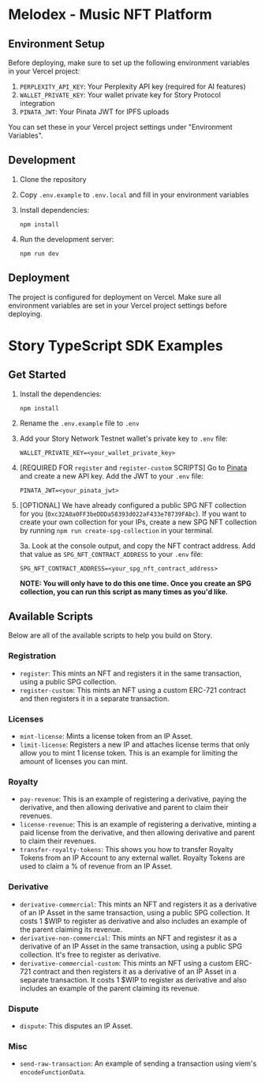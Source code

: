 # Melodex - Music NFT Platform

## Environment Setup

Before deploying, make sure to set up the following environment variables in your Vercel project:

1. `PERPLEXITY_API_KEY`: Your Perplexity API key (required for AI features)
2. `WALLET_PRIVATE_KEY`: Your wallet private key for Story Protocol integration
3. `PINATA_JWT`: Your Pinata JWT for IPFS uploads

You can set these in your Vercel project settings under "Environment Variables".

## Development

1. Clone the repository
2. Copy `.env.example` to `.env.local` and fill in your environment variables
3. Install dependencies:

    ```
    npm install
    ```

4. Run the development server:

    ```
    npm run dev
    ```

## Deployment

The project is configured for deployment on Vercel. Make sure all environment variables are set in your Vercel project settings before deploying.

# Story TypeScript SDK Examples

## Get Started

1. Install the dependencies:

    ```
    npm install
    ```

2. Rename the `.env.example` file to `.env`

3. Add your Story Network Testnet wallet's private key to `.env` file:

    ```
    WALLET_PRIVATE_KEY=<your_wallet_private_key>
    ```

4. [REQUIRED FOR `register` and `register-custom` SCRIPTS] Go to [Pinata](https://pinata.cloud/) and create a new API key. Add the JWT to your `.env` file:

    ```
    PINATA_JWT=<your_pinata_jwt>
    ```

5. [OPTIONAL] We have already configured a public SPG NFT collection for you (`0xc32A8a0FF3beDDDa58393d022aF433e78739FAbc`). If you want to create your own collection for your IPs, create a new SPG NFT collection by running `npm run create-spg-collection` in your terminal.

    3a. Look at the console output, and copy the NFT contract address. Add that value as `SPG_NFT_CONTRACT_ADDRESS` to your `.env` file:

    ```
    SPG_NFT_CONTRACT_ADDRESS=<your_spg_nft_contract_address>
    ```

    **NOTE: You will only have to do this one time. Once you create an SPG collection, you can run this script as many times as you'd like.**

## Available Scripts

Below are all of the available scripts to help you build on Story.

### Registration

-   `register`: This mints an NFT and registers it in the same transaction, using a public SPG collection.
-   `register-custom`: This mints an NFT using a custom ERC-721 contract and then registers it in a separate transaction.

### Licenses

-   `mint-license`: Mints a license token from an IP Asset.
-   `limit-license`: Registers a new IP and attaches license terms that only allow you to mint 1 license token. This is an example for limiting the amount of licenses you can mint.

### Royalty

-   `pay-revenue`: This is an example of registering a derivative, paying the derivative, and then allowing derivative and parent to claim their revenues.
-   `license-revenue`: This is an example of registering a derivative, minting a paid license from the derivative, and then allowing derivative and parent to claim their revenues.
-   `transfer-royalty-tokens`: This shows you how to transfer Royalty Tokens from an IP Account to any external wallet. Royalty Tokens are used to claim a % of revenue from an IP Asset.

### Derivative

-   `derivative-commercial`: This mints an NFT and registers it as a derivative of an IP Asset in the same transaction, using a public SPG collection. It costs 1 $WIP to register as derivative and also includes an example of the parent claiming its revenue.
-   `derivative-non-commercial`: This mints an NFT and registesr it as a derivative of an IP Asset in the same transaction, using a public SPG collection. It's free to register as derivative.
-   `derivative-commercial-custom`: This mints an NFT using a custom ERC-721 contract and then registers it as a derivative of an IP Asset in a separate transaction. It costs 1 $WIP to register as derivative and also includes an example of the parent claiming its revenue.

### Dispute

-   `dispute`: This disputes an IP Asset.

### Misc

-   `send-raw-transaction`: An example of sending a transaction using viem's `encodeFunctionData`.
